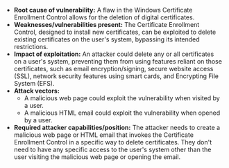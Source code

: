 - **Root cause of vulnerability:** A flaw in the Windows Certificate Enrollment Control allows for the deletion of digital certificates.
- **Weaknesses/vulnerabilities present:** The Certificate Enrollment Control, designed to install new certificates, can be exploited to delete existing certificates on the user's system, bypassing its intended restrictions.
- **Impact of exploitation:** An attacker could delete any or all certificates on a user's system, preventing them from using features reliant on those certificates, such as email encryption/signing, secure website access (SSL), network security features using smart cards, and Encrypting File System (EFS).
- **Attack vectors:**
    - A malicious web page could exploit the vulnerability when visited by a user.
    - A malicious HTML email could exploit the vulnerability when opened by a user.
- **Required attacker capabilities/position:** The attacker needs to create a malicious web page or HTML email that invokes the Certificate Enrollment Control in a specific way to delete certificates. They don't need to have any specific access to the user's system other than the user visiting the malicious web page or opening the email.